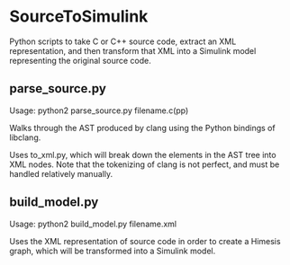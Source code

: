 
SourceToSimulink
===========

Python scripts to take C or C++ source code, extract an XML representation, and then transform that XML into a Simulink model representing the original source code.

parse_source.py
---------------

Usage: python2 parse_source.py filename.c(pp)

Walks through the AST produced by clang using the Python bindings of libclang.

Uses to_xml.py, which will break down the elements in the AST tree into XML nodes. Note that the tokenizing of clang is not perfect, and must be handled relatively manually.

build_model.py
--------------

Usage: python2 build_model.py filename.xml

Uses the XML representation of source code in order to create a Himesis graph, which will be transformed into a Simulink model.
